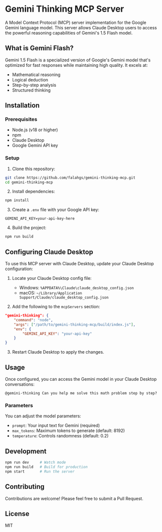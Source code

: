 # Gemini Thinking MCP Server

A Model Context Protocol (MCP) server implementation for the Google Gemini language model. This server allows Claude Desktop users to access the powerful reasoning capabilities of Gemini's 1.5 Flash model.

## What is Gemini Flash?

Gemini 1.5 Flash is a specialized version of Google's Gemini model that's optimized for fast responses while maintaining high quality. It excels at:

- Mathematical reasoning
- Logical deduction
- Step-by-step analysis
- Structured thinking

## Installation

### Prerequisites

- Node.js (v18 or higher)
- npm
- Claude Desktop
- Google Gemini API key

### Setup

1. Clone this repository:
```bash
git clone https://github.com/falahgs/gemini-thinking-mcp.git
cd gemini-thinking-mcp
```

2. Install dependencies:
```bash
npm install
```

3. Create a `.env` file with your Google API key:
```
GEMINI_API_KEY=your-api-key-here
```

4. Build the project:
```bash
npm run build
```

## Configuring Claude Desktop

To use this MCP server with Claude Desktop, update your Claude Desktop configuration:

1. Locate your Claude Desktop config file:
   - Windows: `%APPDATA%\Claude\claude_desktop_config.json`
   - macOS: `~/Library/Application Support/Claude/claude_desktop_config.json`

2. Add the following to the `mcpServers` section:
```json
"gemini-thinking": {
    "command": "node",
    "args": ["/path/to/gemini-thinking-mcp/build/index.js"],
    "env": {
        "GEMINI_API_KEY": "your-api-key"
    }
}
```

3. Restart Claude Desktop to apply the changes.

## Usage

Once configured, you can access the Gemini model in your Claude Desktop conversations:

```
@gemini-thinking Can you help me solve this math problem step by step?
```

### Parameters

You can adjust the model parameters:

- `prompt`: Your input text for Gemini (required)
- `max_tokens`: Maximum tokens to generate (default: 8192)
- `temperature`: Controls randomness (default: 0.2)


## Development

```bash
npm run dev     # Watch mode
npm run build   # Build for production
npm start       # Run the server
```

## Contributing

Contributions are welcome! Please feel free to submit a Pull Request.

## License

MIT
